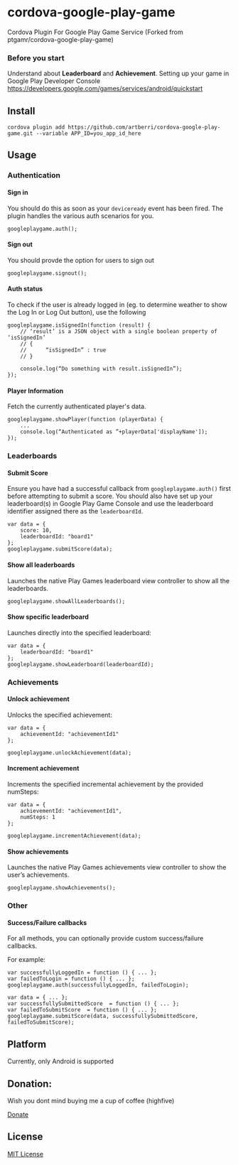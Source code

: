 cordova-google-play-game
========================

Cordova Plugin For Google Play Game Service (Forked from ptgamr/cordova-google-play-game)

### Before you start

Understand about **Leaderboard** and **Achievement**. Setting up your game in Google Play Developer Console https://developers.google.com/games/services/android/quickstart

## Install

```
cordova plugin add https://github.com/artberri/cordova-google-play-game.git --variable APP_ID=you_app_id_here
```

## Usage

### Authentication

#### Sign in
You should do this as soon as your `deviceready` event has been fired. The plugin handles the various auth scenarios for you.

```
googleplaygame.auth();
```

#### Sign out
You should provde the option for users to sign out

```
googleplaygame.signout();
```

#### Auth status
To check if the user is already logged in (eg. to determine weather to show the Log In or Log Out button), use the following

```
googleplaygame.isSignedIn(function (result) {
	// ‘result’ is a JSON object with a single boolean property of ‘isSignedIn’
	// {
	// 		“isSignedIn” : true
	// }

	console.log(“Do something with result.isSignedIn”);
});
```

#### Player Information
Fetch the currently authenticated player's data.

```
googleplaygame.showPlayer(function (playerData) {
	...
	console.log(“Authenticated as ”+playerData['displayName']);
});
```


### Leaderboards

#### Submit Score

Ensure you have had a successful callback from `googleplaygame.auth()` first before attempting to submit a score. You should also have set up your leaderboard(s) in Google Play Game Console and use the leaderboard identifier assigned there as the `leaderboardId`.

```
var data = {
    score: 10,
    leaderboardId: "board1"
};
googleplaygame.submitScore(data);
```

#### Show all leaderboards

Launches the native Play Games leaderboard view controller to show all the leaderboards.

```
googleplaygame.showAllLeaderboards();
```

#### Show specific leaderboard

Launches directly into the specified leaderboard:

```
var data = {
	leaderboardId: "board1"
};
googleplaygame.showLeaderboard(leaderboardId);
```

### Achievements
#### Unlock achievement

Unlocks the specified achievement:

```
var data = {
	achievementId: "achievementId1"
};

googleplaygame.unlockAchievement(data);
```

#### Increment achievement

Increments the specified incremental achievement by the provided numSteps:

```
var data = {
	achievementId: "achievementId1",
	numSteps: 1
};

googleplaygame.incrementAchievement(data);
```

#### Show achievements

Launches the native Play Games achievements view controller to show the user’s achievements.

```
googleplaygame.showAchievements();
```

### Other

#### Success/Failure callbacks

For all methods, you can optionally provide custom success/failure callbacks.

For example:

```
var successfullyLoggedIn = function () { ... };
var failedToLogin = function () { ... };
googleplaygame.auth(successfullyLoggedIn, failedToLogin);

var data = { ... };
var successfullySubmittedScore  = function () { ... };
var failedToSubmitScore  = function () { ... };
googleplaygame.submitScore(data, successfullySubmittedScore, failedToSubmitScore);
```

## Platform

Currently, only Android is supported

## Donation:
Wish you dont mind buying me a cup of coffee (highfive)

[Donate](https://www.paypal.com/cgi-bin/webscr?cmd=_donations&business=anh%2etrinhtrung%40gmail%2ecom&lc=US&item_name=Cordova%20Google%20Play%20Game&currency_code=USD&bn=PP%2dDonationsBF%3abtn_donateCC_LG%2egif%3aNonHosted)

## License

[MIT License](http://ilee.mit-license.org)
